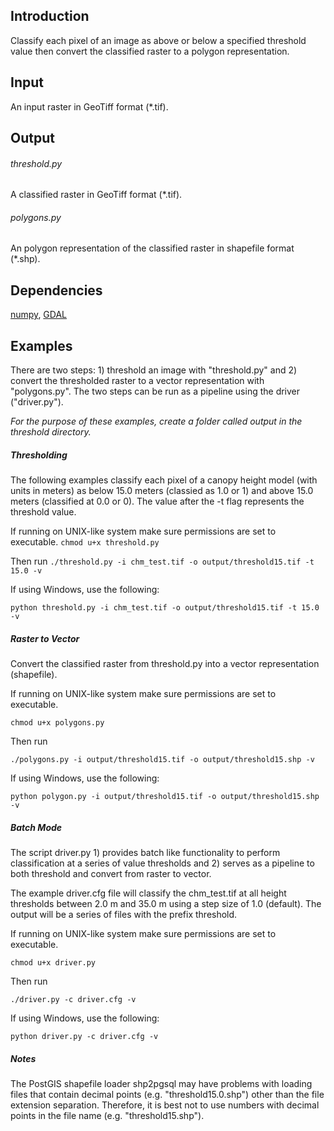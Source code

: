 Introduction
-------
Classify each pixel of an image as above or below a specified threshold value then convert the classified raster to a polygon representation.


Input
-------------
An input raster in GeoTiff format (*.tif).

Output
-------------
###### threshold.py
A classified raster in GeoTiff format (*.tif).
###### polygons.py
An polygon representation of the classified raster in shapefile format (*.shp).

Dependencies
--------------
<a href="www.numpy.org">numpy</a>, <a href="http://trac.osgeo.org/gdal/wiki/GdalOgrInPython">GDAL</a>


Examples
------------
There are two steps: 1) threshold an image with "threshold.py" and 2) convert the thresholded raster to a vector representation with "polygons.py". The two steps can be run as a pipeline using the driver ("driver.py"). 

_For the purpose of these examples, create a folder called output in the threshold directory._

##### Thresholding
The following examples classify each pixel of a canopy height model (with units in meters) as below 15.0 meters (classied as 1.0 or 1) and above 15.0 meters (classified at 0.0 or 0). The value after the -t flag represents the threshold value.

If running on UNIX-like system make sure permissions are set to executable.
`chmod u+x threshold.py`

Then run `./threshold.py -i chm_test.tif -o output/threshold15.tif -t 15.0 -v`

If using Windows, use the following:

`python threshold.py -i chm_test.tif -o output/threshold15.tif -t 15.0 -v`


##### Raster to Vector
Convert the classified raster from threshold.py into a vector representation (shapefile).

If running on UNIX-like system make sure permissions are set to executable.

`chmod u+x polygons.py`

Then run 

`./polygons.py -i output/threshold15.tif -o output/threshold15.shp -v`

If using Windows, use the following:

`python polygon.py -i output/threshold15.tif -o output/threshold15.shp -v`



##### Batch Mode
The script driver.py 1) provides batch like functionality to perform classification at a series of value thresholds and 2) serves as a pipeline to both threshold and convert from raster to vector. 

The example driver.cfg file will classify the chm_test.tif at all height thresholds between 2.0 m and 35.0 m using a step size of 1.0 (default). The output will be a series of files with the prefix threshold.

If running on UNIX-like system make sure permissions are set to executable.

`chmod u+x driver.py`

Then run 

`./driver.py -c driver.cfg -v`

If using Windows, use the following:

`python driver.py -c driver.cfg -v`


##### Notes
The PostGIS shapefile loader shp2pgsql may have problems with loading files that contain decimal points (e.g. "threshold15.0.shp") other than the file extension separation. Therefore, it is best not to use numbers with decimal points in the file name (e.g. "threshold15.shp").


